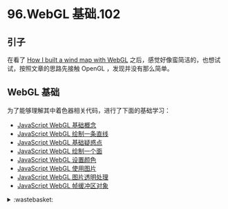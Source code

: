 # 96.WebGL 基础.102

## <a name="start"></a> 引子
在看了 [How I built a wind map with WebGL][url-pre] 之后，感觉好像蛮简洁的，也想试试，按照文章的思路先接触 OpenGL ，发现并没有那么简单。

## <a name="title1"></a> WebGL 基础
为了能够理解其中着色器相关代码，进行了下面的基础学习：
- [JavaScript WebGL 基础概念](https://github.com/XXHolic/segment/issues/108)
- [JavaScript WebGL 绘制一条直线](https://github.com/XXHolic/segment/issues/109)
- [JavaScript WebGL 基础疑惑点](https://github.com/XXHolic/segment/issues/110)
- [JavaScript WebGL 绘制一个面](https://github.com/XXHolic/segment/issues/111)
- [JavaScript WebGL 设置颜色](https://github.com/XXHolic/segment/issues/112)
- [JavaScript WebGL 使用图片](https://github.com/XXHolic/segment/issues/113)
- [JavaScript WebGL 图片透明处理](https://github.com/XXHolic/segment/issues/115)
- [JavaScript WebGL 帧缓冲区对象](https://github.com/XXHolic/segment/issues/116)

[url-pre]:https://github.com/XXHolic/blog/issues/101

<details>
<summary>:wastebasket:</summary>

这不是特效处理，是[微观摄影][url-book]。

![96-poster][url-local-poster]

</details>

[url-book]:https://www.nikonsmallworld.com/galleries/2021-photomicrography-competition/proboscis-of-a-housefly-musca-domestica
[url-local-poster]:./images/96/poster.jpg
